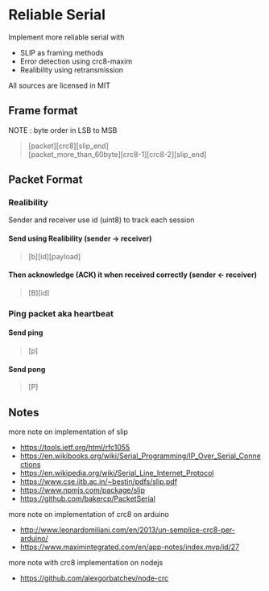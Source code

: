 # Reliable Serial
Implement more reliable serial with
 * SLIP as framing methods
 * Error detection using crc8-maxim
 * Realibility using retransmission

All sources are licensed in MIT

## Frame format
NOTE : byte order in LSB to MSB
> [packet][crc8][slip_end]  
> [packet_more_than_60byte][crc8-1][crc8-2][slip_end]

## Packet Format
### Realibility
Sender and receiver use id (uint8) to track each session
#### Send using Realibility (sender ->  receiver)
> [b][id][payload]
#### Then acknowledge (ACK) it when received correctly (sender <- receiver)
> [B][id]

### Ping packet aka heartbeat
#### Send ping
> [p]
#### Send pong
> [P]

## Notes

more note on implementation of slip
* https://tools.ietf.org/html/rfc1055
* https://en.wikibooks.org/wiki/Serial_Programming/IP_Over_Serial_Connections
* https://en.wikipedia.org/wiki/Serial_Line_Internet_Protocol
* https://www.cse.iitb.ac.in/~bestin/pdfs/slip.pdf
* https://www.npmjs.com/package/slip
* https://github.com/bakercp/PacketSerial

more note on implementation of crc8 on arduino
* http://www.leonardomiliani.com/en/2013/un-semplice-crc8-per-arduino/
* https://www.maximintegrated.com/en/app-notes/index.mvp/id/27

more note with crc8 implementation on nodejs
* https://github.com/alexgorbatchev/node-crc
